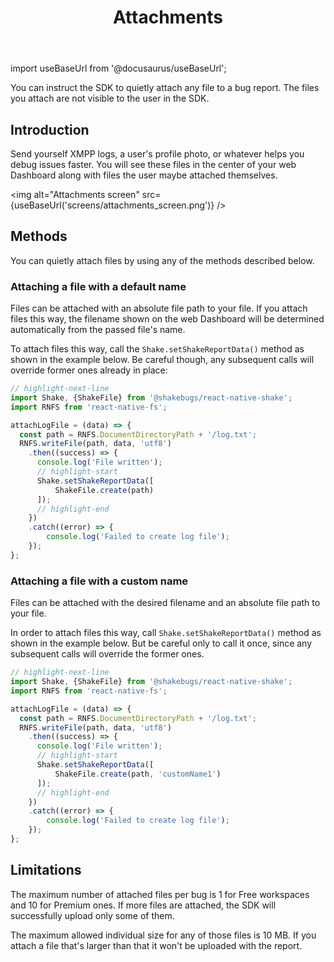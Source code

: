 ﻿---
id: attachments
title: Attachments
---
import useBaseUrl from '@docusaurus/useBaseUrl';

You can instruct the SDK to quietly attach any file to a bug report.
The files you attach are not visible to the user in the SDK.

## Introduction
Send yourself XMPP logs, a user's profile photo, or whatever helps you debug issues faster.
You will see these files in the center of your web Dashboard along with files the user maybe attached themselves.

<img
  alt="Attachments screen"
  src={useBaseUrl('screens/attachments_screen.png')}
/>

## Methods
You can quietly attach files by using any of the methods described below.

### Attaching a file with a default name
Files can be attached with an absolute file path to your file.
If you attach files this way, the filename shown on the web Dashboard
will be determined automatically from the passed file's name.

To attach files this way, call the `Shake.setShakeReportData()` method as shown in the example below.
Be careful though, any subsequent calls will override former ones already in place:

```javascript title="App.js"
// highlight-next-line
import Shake, {ShakeFile} from '@shakebugs/react-native-shake';
import RNFS from 'react-native-fs';

attachLogFile = (data) => {
  const path = RNFS.DocumentDirectoryPath + '/log.txt';
  RNFS.writeFile(path, data, 'utf8')
    .then((success) => {
      console.log('File written');
      // highlight-start
      Shake.setShakeReportData([
          ShakeFile.create(path)
      ]);
      // highlight-end
    })
    .catch((error) => {
        console.log('Failed to create log file');
    });
};
```

### Attaching a file with a custom name
Files can be attached with the desired filename and an absolute file path to your file.

In order to attach files this way, call `Shake.setShakeReportData()` method as shown in the example below.
But be careful only to call it once, since any subsequent calls will override the former ones.

```javascript title="App.js"
// highlight-next-line
import Shake, {ShakeFile} from '@shakebugs/react-native-shake';
import RNFS from 'react-native-fs';

attachLogFile = (data) => {
  const path = RNFS.DocumentDirectoryPath + '/log.txt';
  RNFS.writeFile(path, data, 'utf8')
    .then((success) => {
      console.log('File written');
      // highlight-start
      Shake.setShakeReportData([
          ShakeFile.create(path, 'customName1')
      ]);
      // highlight-end
    })
    .catch((error) => {
        console.log('Failed to create log file');
    });
};
```

## Limitations
The maximum number of attached files per bug is 1 for Free workspaces and 10 for Premium ones.
If more files are attached, the SDK will successfully upload only some of them.

The maximum allowed individual size for any of those files is 10 MB.
If you attach a file that's larger than that it won't be uploaded with the report.

